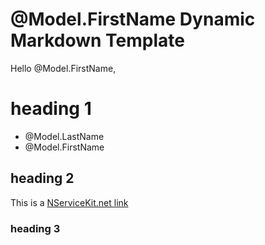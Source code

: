# @Model.FirstName Dynamic Markdown Template

Hello @Model.FirstName,

# heading 1

  * @Model.LastName
  * @Model.FirstName

## heading 2

This is a [NServiceKit.net link](http://www.NServiceKit.net)

### heading 3

